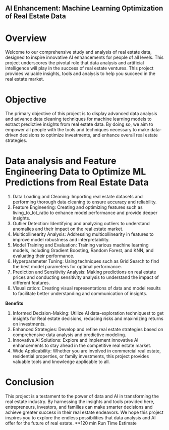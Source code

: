 ## AI Enhancement: Machine Learning Optimization of Real Estate Data ##

# Overview
Welcome to our comprehensive study and analysis of real estate data, designed to inspire innovative AI enhancements for people of all levels. This project underscores the pivotal role that data analysis and artificial intelligence will play in the success of real estate ventures. This project provides valuable insights, tools and analysis to help you succeed in the real estate market.

# Objective
The primary objective of this project is to display advanced data analysis and advance data cleaning techniques for machine learning models to extract predictive insights from real estate data. By doing so, we aim to empower all people with the tools and techniques necessary to make data-driven decisions to optimize investments, and enhance overall real estate strategies.

# Data analysis and Feature Engineering Data to Optimize ML Predictions from Real Estate Data

1. Data Loading and Cleaning: Importing real estate datasets and performing thorough data cleaning to ensure accuracy and reliability.
2. Feature Engineering: Creating and optimizing features such as living_to_lot_ratio to enhance model performance and provide deeper insights.
3. Outlier Detection: Identifying and analyzing outliers to understand anomalies and their impact on the real estate market.
4. Multicollinearity Analysis: Addressing multicollinearity in features to improve model robustness and interpretability.
5. Model Training and Evaluation: Training various machine learning models, including Gradient Boosting, Random Forest, and KNN, and evaluating their 
   performance.
6. Hyperparameter Tuning: Using techniques such as Grid Search to find the best model parameters for optimal performance.
7. Prediction and Sensitivity Analysis: Making predictions on real estate prices and conducting sensitivity analysis to understand the impact of 
   different features.
8. Visualization: Creating visual representations of data and model results to facilitate better understanding and communication of insights.

****Benefits****  

1. Informed Decision-Making: Utilize AI data-exploration techniquest to get insights for Real estate decisions, reducing risks and maximizing returns on investments.
2. Enhanced Strategies: Develop and refine real estate strategies based on comprehensive data analysis and predictive modeling.
3. Innovative AI Solutions: Explore and implement innovative AI enhancements to stay ahead in the competitive real estate market.
4. Wide Applicability: Whether you are involved in commercial real estate, residential properties, or family investments, this project provides 
   valuable tools and knowledge applicable to all.

# Conclusion
This project is a testament to the power of data and AI in transforming the real estate industry. By harnessing the insights and tools provided here, entrepreneurs, investors, and families can make smarter decisions and achieve greater success in their real estate endeavors. We hope this project inspires you to explore the endless possibilities that data analysis and AI offer for the future of real estate. **120 min Run Time Estimate 




